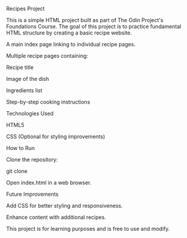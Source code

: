 Recipes Project

This is a simple HTML project built as part of The Odin Project's Foundations Course. The goal of this project is to practice fundamental HTML structure by creating a basic recipe website.

A main index page linking to individual recipe pages.

Multiple recipe pages containing:

Recipe title

Image of the dish

Ingredients list

Step-by-step cooking instructions

Technologies Used

HTML5

CSS (Optional for styling improvements)

How to Run

Clone the repository:

git clone <repository-url>

Open index.html in a web browser.

Future Improvements

Add CSS for better styling and responsiveness.

Enhance content with additional recipes.



This project is for learning purposes and is free to use and modify.
